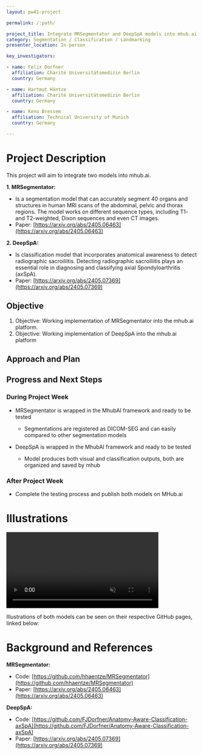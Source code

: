 ```yaml
---
layout: pw41-project

permalink: /:path/

project_title: Integrate MRSegmentator and DeepSpA models into mhub.ai
category: Segmentation / Classification / Landmarking
presenter_location: In-person

key_investigators:

- name: Felix Dorfner
  affiliation: Charité Universitätsmedizin Berlin
  country: Germany

- name: Hartmut Häntze
  affiliation: Charité Universitätsmedizin Berlin
  country: Germany

- name: Keno Bressem
  affiliation: Technical University of Munich
  country: Germany

---
```


# Project Description

<!-- Add a short paragraph describing the project. -->


This project will aim to integrate two models into mhub.ai.

**1. MRSegmentator:** 
- Is a segmentation model that can accurately segment 40 organs and structures in human MRI scans of the abdominal, pelvic and thorax regions. The model works on different sequence types, including T1- and T2-weighted, Dixon sequences and even CT images.
- Paper: [https://arxiv.org/abs/2405.06463](https://arxiv.org/abs/2405.06463)

**2. DeepSpA:**
- Is classification model that incorporates anatomical awareness to detect radiographic sacroiliitis. Detecting radiographic sacroiliitis plays an essential role in diagnosing and classifying axial Spondyloarthritis (axSpA).  
- Paper: [https://arxiv.org/abs/2405.07369](https://arxiv.org/abs/2405.07369)





## Objective

<!-- Describe here WHAT you would like to achieve (what you will have as end result). -->


1. Objective: Working implementation of MRSegmentator into the mhub.ai platform.
2. Objective: Working implementation of DeepSpA into the mhub.ai platform





## Approach and Plan

<!-- Describe here HOW you would like to achieve the objectives stated above. -->





## Progress and Next Steps

### During Project Week
- MRSegmentator is wrapped in the MhubAI framework and ready to be tested
  - Segmentations are registered as DICOM-SEG and can easily compared to other segmentation models
    
- DeepSpA is wrapped in the MhubAI framework and ready to be tested
  - Model produces both visual and classification outputs, both are organized and saved by mhub


### After Project Week
- Complete the testing process and publish both models on MHub.ai




# Illustrations

<!-- Add pictures and links to videos that demonstrate what has been accomplished. -->
 <video
   controls muted
   src="https://github.com/NA-MIC/ProjectWeek/assets/122161540/d6d749b3-3916-4bf5-8312-5cf21fdbb60b"
   style="max-height:640px; min-height: 200px">
 </video>




Illustrations of both models can be seen on their respective GitHub pages, linked below:



# Background and References

<!-- If you developed any software, include link to the source code repository.
     If possible, also add links to sample data, and to any relevant publications. -->


**MRSegmentator:**
- Code: [https://github.com/hhaentze/MRSegmentator](https://github.com/hhaentze/MRSegmentator)
- Paper: [https://arxiv.org/abs/2405.06463](https://arxiv.org/abs/2405.06463)

**DeepSpA:**
- Code: [https://github.com/FJDorfner/Anatomy-Aware-Classification-axSpA](https://github.com/FJDorfner/Anatomy-Aware-Classification-axSpA)
- Paper: [https://arxiv.org/abs/2405.07369](https://arxiv.org/abs/2405.07369)

